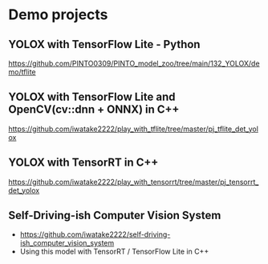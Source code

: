 # Demo projects

## YOLOX with TensorFlow Lite - Python
https://github.com/PINTO0309/PINTO_model_zoo/tree/main/132_YOLOX/demo/tflite

## YOLOX with TensorFlow Lite and OpenCV(cv::dnn + ONNX) in C++
https://github.com/iwatake2222/play_with_tflite/tree/master/pj_tflite_det_yolox

## YOLOX with TensorRT in C++
https://github.com/iwatake2222/play_with_tensorrt/tree/master/pj_tensorrt_det_yolox

## Self-Driving-ish Computer Vision System
- https://github.com/iwatake2222/self-driving-ish_computer_vision_system
- Using this model with TensorRT / TensorFlow Lite in C++
